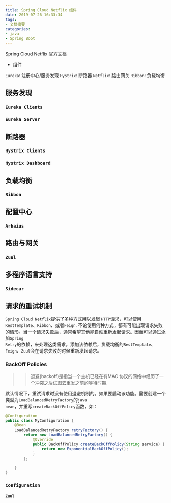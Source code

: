 ```yaml
---
title: Spring Cloud Netflix 组件
date: 2019-07-26 16:33:34
tags:
- 文档摘要
categories:
- java
- Spring Boot
---
```


Spring Cloud Netflix [官方文档](https://cloud.spring.io/spring-cloud-netflix/spring-cloud-netflix.html)
- 组件

<code>Eureka</code>: 注册中心/服务发现
<code>Hystrix</code>: 断路器
<code>Netflix</code>: 路由网关
<code>Ribbon</code>: 负载均衡


## 服务发现

### <code>Eureka Clients</code>


### <code>Eureka Server</code>



## 断路器

### <code>Hystrix Clients</code>


### <code>Hystrix Dashboard</code>

## 负载均衡

### <code>Ribbon</code>

## 配置中心

### <code>Arhaius</code>

## 路由与网关

### <code>Zuul</code>

## 多程序语言支持

### <code>Sidecar</code>

## 请求的重试机制

<code>Spring Cloud Netflix</code>提供了多种方式用以发起 <code>HTTP</code>请求，可以使用<code>RestTemplate</code>、<code>Ribbon</code>、或者<code>Feign</code>. 不论使用何种方式，都有可能出现请求失败的情形。当一个请求失败后，通常希望其他能自动重新发起请求。因而可以通过添加<code>Spring Retry</code>的依赖，来处理这类需求。添加该依赖后，负载均衡的<code>RestTemplate</code>、<code>Feign</code>、<code>Zuul</code>会在请求失败的时候重新发起请求。

### BackOff Policies

>> 退避(backoff)是指当一个主机已经在有MAC 协议的网络中经历了一个冲突之后试图去重发之前的等待时期.

默认情况下，重试请求时没有使用退避机制的。如果要启动该功能。需要创建一个类型为<code>LoadBalancedRetryFactory</code>的<code>java bean</code>，并重写<code>createBackOffPolicy</code>函数，如：

```java
@Configuration
public class MyConfiguration {
    @Bean
    LoadBalancedRetryFactory retryFactory() {
        return new LoadBalancedRetryFactory() {
            @Override
            public BackOffPolicy createBackOffPolicy(String service) {
                return new ExponentialBackOffPolicy();
            }
        };
        
    }
}
```

### <code>Configuration</code>

#### <code>Zuul</code>